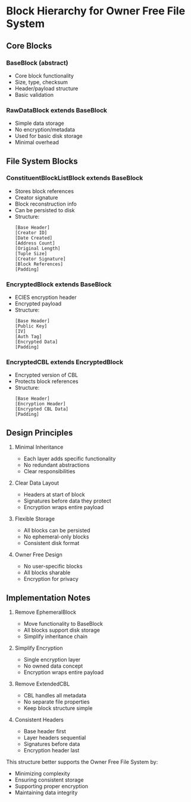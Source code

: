 # Block Hierarchy for Owner Free File System

## Core Blocks

### BaseBlock (abstract)

- Core block functionality
- Size, type, checksum
- Header/payload structure
- Basic validation

### RawDataBlock extends BaseBlock

- Simple data storage
- No encryption/metadata
- Used for basic disk storage
- Minimal overhead

## File System Blocks

### ConstituentBlockListBlock extends BaseBlock

- Stores block references
- Creator signature
- Block reconstruction info
- Can be persisted to disk
- Structure:
  ```
  [Base Header]
  [Creator ID]
  [Date Created]
  [Address Count]
  [Original Length]
  [Tuple Size]
  [Creator Signature]
  [Block References]
  [Padding]
  ```

### EncryptedBlock extends BaseBlock

- ECIES encryption header
- Encrypted payload
- Structure:
  ```
  [Base Header]
  [Public Key]
  [IV]
  [Auth Tag]
  [Encrypted Data]
  [Padding]
  ```

### EncryptedCBL extends EncryptedBlock

- Encrypted version of CBL
- Protects block references
- Structure:
  ```
  [Base Header]
  [Encryption Header]
  [Encrypted CBL Data]
  [Padding]
  ```

## Design Principles

1. Minimal Inheritance

   - Each layer adds specific functionality
   - No redundant abstractions
   - Clear responsibilities

2. Clear Data Layout

   - Headers at start of block
   - Signatures before data they protect
   - Encryption wraps entire payload

3. Flexible Storage

   - All blocks can be persisted
   - No ephemeral-only blocks
   - Consistent disk format

4. Owner Free Design
   - No user-specific blocks
   - All blocks sharable
   - Encryption for privacy

## Implementation Notes

1. Remove EphemeralBlock

   - Move functionality to BaseBlock
   - All blocks support disk storage
   - Simplify inheritance chain

2. Simplify Encryption

   - Single encryption layer
   - No owned data concept
   - Encryption wraps entire payload

3. Remove ExtendedCBL

   - CBL handles all metadata
   - No separate file properties
   - Keep block structure simple

4. Consistent Headers
   - Base header first
   - Layer headers sequential
   - Signatures before data
   - Encryption header last

This structure better supports the Owner Free File System by:

- Minimizing complexity
- Ensuring consistent storage
- Supporting proper encryption
- Maintaining data integrity
